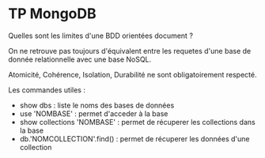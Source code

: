 # TP MongoDB

Quelles sont les limites d'une BDD orientées document ?

On ne retrouve pas toujours d'équivalent entre les requetes d'une base de donnée relationnelle avec une base NoSQL.

Atomicité, Cohérence, Isolation, Durabilité ne sont obligatoirement respecté.

Les commandes utiles :

* show dbs : liste le noms des bases de données
* use 'NOMBASE' : permet d'acceder à la base
* show collections 'NOMBASE' : permet de récuperer les collections dans la base
* db.'NOMCOLLECTION'.find() : permet de récuperer les données d'une collection
